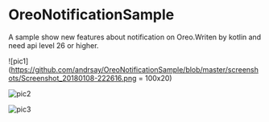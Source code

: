 # OreoNotificationSample
A sample show new features about notification on Oreo.Writen by kotlin and need api level 26 or higher.

![pic1](https://github.com/andrsay/OreoNotificationSample/blob/master/screenshots/Screenshot_20180108-222616.png = 100x20)

![pic2](https://github.com/andrsay/OreoNotificationSample/blob/master/screenshots/Screenshot_20180108-222639.png)

![pic3](https://github.com/andrsay/OreoNotificationSample/blob/master/screenshots/Screenshot_20180108-222702.png)
